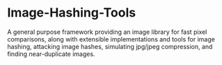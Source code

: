 # Image-Hashing-Tools
A general purpose framework providing an image library for fast pixel comparisons, along with extensible implementations and tools for image hashing, attacking image hashes, simulating jpg/jpeg compression, and finding near-duplicate images.

